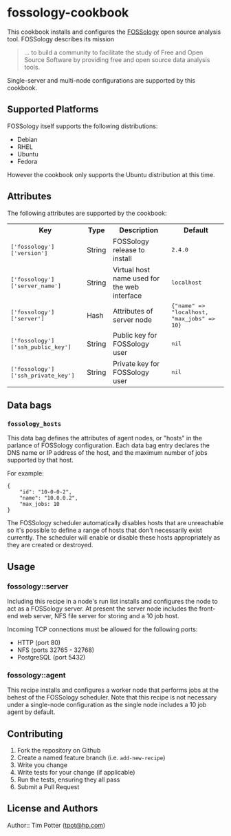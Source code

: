 # fossology-cookbook

This cookbook installs and configures the
[FOSSology](http://fossology.org) open source analysis tool.
FOSSology describes its mission

>  ... to build a community to facilitate the study of Free and Open Source
>  Software by providing free and open source data analysis tools.

Single-server and multi-node configurations are supported by this cookbook.

## Supported Platforms

FOSSology itself supports the following distributions:

* Debian
* RHEL
* Ubuntu
* Fedora

However the cookbook only supports the Ubuntu distribution at this time.

## Attributes

The following attributes are supported by the cookbook:

<table>
  <tr>
    <th>Key</th>
    <th>Type</th>
    <th>Description</th>
    <th>Default</th>
  </tr>
  <tr>
    <td><tt>['fossology']['version']</tt></td>
    <td>String</td>
    <td>FOSSology release to install</td>
    <td><tt>2.4.0</tt></td>
  </tr>
  <tr>
    <td><tt>['fossology']['server_name']</tt></td>
    <td>String</td>
    <td>Virtual host name used for the web interface</td>
    <td><tt>localhost</tt></td>
  </tr>
  <tr>
    <td><tt>['fossology']['server']</tt></td>
    <td>Hash</td>
    <td>Attributes of server node</td>
    <td><tt>{"name" => "localhost, "max_jobs" => 10}</tt></td>
  </tr>
  <tr>
    <td><tt>['fossology']['ssh_public_key']</tt></td>
    <td>String</td>
    <td>Public key for FOSSology user</td>
    <td><tt>nil</tt></td>
  </tr>
  <tr>
    <td><tt>['fossology']['ssh_private_key']</tt></td>
    <td>String</td>
    <td>Private key for FOSSology user</td>
    <td><tt>nil</tt></td>
  </tr>
</table>

## Data bags

### `fossology_hosts`

This data bag defines the attributes of agent nodes, or "hosts" in the
parlance of FOSSology configuration.  Each data bag entry declares the
DNS name or IP address of the host, and the maximum number of jobs
supported by that host.

For example:

```
{
    "id": "10-0-0-2",
    "name": "10.0.0.2",
    "max_jobs: 10
}
```

The FOSSology scheduler automatically disables hosts that are
unreachable so it's possible to define a range of hosts that don't
necessarily exist currently.  The scheduler will enable or disable
these hosts appropriately as they are created or destroyed.

## Usage

### fossology::server

Including this recipe in a node's run list installs and configures the
node to act as a FOSSology server.  At present the server node
includes the front-end web server, NFS file server for storing and a 10 job host.

Incoming TCP connections must be allowed for the following ports:

* HTTP (port 80)
* NFS (ports 32765 - 32768)
* PostgreSQL (port 5432)

### fossology::agent

This recipe installs and configures a worker node that performs jobs
at the behest of the FOSSology scheduler.  Note that this recipe is
not necessary under a single-node configuration as the single node
includes a 10 job agent by default.

## Contributing

1. Fork the repository on Github
2. Create a named feature branch (i.e. `add-new-recipe`)
3. Write you change
4. Write tests for your change (if applicable)
5. Run the tests, ensuring they all pass
6. Submit a Pull Request

## License and Authors

Author:: Tim Potter (<tpot@hp.com>)
